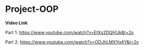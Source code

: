 # Project-OOP

**Video Link**

Part 1:
https://www.youtube.com/watch?v=EtXs2DQh1Jk&t=2s

Part 2:
https://www.youtube.com/watch?v=ODJhLMXYq4Y&t=2s
